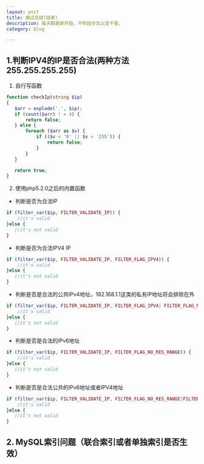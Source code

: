 ```yaml
---
layout: post
title: 面试总结(链家)
description: 每天都是新开始，不积跬步无以至千里。
category: blog

---
```


## 1.判断IPV4的IP是否合法(两种方法255.255.255.255)
1. 自行写函数
```php
function checkIp(string $ip)
{
   $arr = explode('.', $ip);
   if (count($arr) ! = 4) {
       return false;
   } else {
       foreach ($arr as $v) {
           if (($v < '0' || $v > '255')) {
               return false;
           }
       }
   }

   return true;
}
```
2. 使用php5.2.0之后的内置函数
- 判断是否为合法IP
```php
if (filter_var($ip, FILTER_VALIDATE_IP)) {
    //it's valid
}else {
   //it's not valid 
}
```
- 判断是否为合法IPV4 IP
```php
if (filter_var($ip, FILTER_VALIDATE_IP, FILTER_FLAG_IPV4)) {
    //it's valid
}else {
   //it's not valid 
}
```
- 判断是否是合法的公共IPv4地址，192.168.1.1这类的私有IP地址将会排除在外
```php
if (filter_var($ip, FILTER_VALIDATE_IP, FILTER_FLAG_IPV4| FILTER_FLAG_NO_PRIV_RANGE)) {
    //it's valid
}else {
   //it's not valid 
}
```
- 判断是否是合法的IPv6地址
```php
if (filter_var($ip, FILTER_VALIDATE_IP, FILTER_FLAG_NO_RES_RANGE)) {
    //it's valid
}else {
   //it's not valid 
}
```
- 判断是否是合法公共的IPv6地址或者IPV4地址
```php
if (filter_var($ip, FILTER_VALIDATE_IP, FILTER_FLAG_NO_RES_RANGE|FILTER_FLAG_NO_PRIV_RANGE)) {
    //it's valid
}else {
   //it's not valid 
}
```

## 2. MySQL索引问题（联合索引或者单独索引是否生效）
